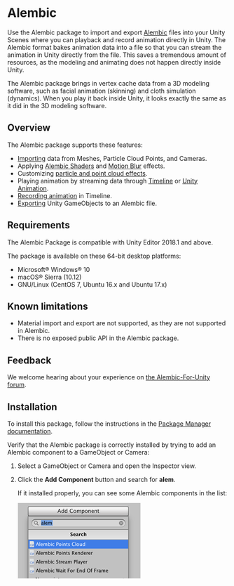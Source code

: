 # Alembic

Use the Alembic package to import and export [Alembic](http://www.alembic.io/) files into your Unity Scenes where you can playback and record animation directly in Unity. The Alembic format bakes animation data into a file so that you can stream the animation in Unity directly from the file. This saves a tremendous amount of resources, as the modeling and animating does not happen directly inside Unity.

The Alembic package brings in vertex cache data from a 3D modeling software, such as facial animation (skinning) and cloth simulation (dynamics). When you play it back inside Unity, it looks exactly the same as it did in the 3D modeling software. 

## Overview

The Alembic package supports these features:

- [Importing](import.html) data from Meshes, Particle Cloud Points, and Cameras.
- Applying [Alembic Shaders](matshad.html#shaders) and [Motion Blur](matshad.html#blur) effects.
- Customizing [particle and point cloud effects](particles.html).
- Playing animation by streaming data through [Timeline](timeline.html) or [Unity Animation](animClip.html).
- [Recording animation](time_AlembicRecorder.html) in Timeline.
- [Exporting](export.html) Unity GameObjects to an Alembic file.

## Requirements

The Alembic Package is compatible with Unity Editor 2018.1 and above.

The package is available on these 64-bit desktop platforms:
* Microsoft® Windows® 10
* macOS® Sierra (10.12)
* GNU/Linux (CentOS 7, Ubuntu 16.x and Ubuntu 17.x)

## Known limitations

* Material import and export are not supported, as they are not supported in Alembic.
* There is no exposed public API in the Alembic package.

## Feedback

We welcome hearing about your experience on [the Alembic-For-Unity forum](https://forum.unity.com/threads/alembic-for-unity.521649/).

## Installation

To install this package, follow the instructions in the [Package Manager documentation](https://docs.unity3d.com/Packages/com.unity.package-manager-ui@latest).

Verify that the Alembic package is correctly installed by trying to add an Alembic component to a GameObject or Camera:

1. Select a GameObject or Camera and open the Inspector view.

2. Click the **Add Component** button and search for **alem**.

   If it installed properly, you can see some Alembic components in the list:

   ![Add Component drop-down menu shows Alembic component options](images/abc_verify.png)



